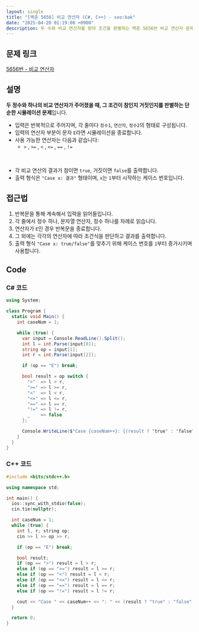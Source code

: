 ```yaml
---
layout: single
title: "[백준 5656] 비교 연산자 (C#, C++) - soo:bak"
date: "2025-04-20 01:19:00 +0900"
description: 두 수와 비교 연산자를 받아 조건을 판별하는 백준 5656번 비교 연산자 문제의 C# 및 C++ 풀이 및 해설
---
```


## 문제 링크
[5656번 - 비교 연산자](https://www.acmicpc.net/problem/5656)

## 설명
**두 정수와 하나의 비교 연산자가 주어졌을 때, 그 조건이 참인지 거짓인지를 판별하는 단순한 시뮬레이션 문제**입니다.
<br>

- 입력은 반복적으로 주어지며, 각 줄마다 `정수1`, `연산자`, `정수2`의 형태로 구성됩니다.
- 입력의 연산자 부분이 문자 `E`라면 시뮬레이션을 종료합니다.
- 사용 가능한 연산자는 다음과 같습니다:
  - `>` , `>=` , `<` , `<=` , `==` , `!=`
<br>

- 각 비교 연산의 결과가 참이면 `true`, 거짓이면 `false`를 출력합니다.
- 출력 형식은 `"Case x: 결과"` 형태이며, `x`는 `1`부터 시작하는 케이스 번호입니다.

## 접근법

1. 반복문을 통해 계속해서 입력을 읽어들입니다.
2. 각 줄에서 정수 하나, 문자열 연산자, 정수 하나를 차례로 읽습니다.
3. 연산자가 `E`인 경우 반복문을 종료합니다.
4. 그 외에는 각각의 연산자에 따라 조건식을 판단하고 결과를 출력합니다.
5. 출력 형식 `"Case x: true/false"`를 맞추기 위해 케이스 번호를 `1`부터 증가시키며 사용합니다.

## Code

### C# 코드
```csharp
using System;

class Program {
  static void Main() {
    int caseNum = 1;

    while (true) {
      var input = Console.ReadLine().Split();
      int l = int.Parse(input[0]);
      string op = input[1];
      int r = int.Parse(input[2]);

      if (op == "E") break;

      bool result = op switch {
        ">"  => l > r,
        ">=" => l >= r,
        "<"  => l < r,
        "<=" => l <= r,
        "==" => l == r,
        "!=" => l != r,
        _    => false
      };

      Console.WriteLine($"Case {caseNum++}: {(result ? "true" : "false")}");
    }
  }
}
```

### C++ 코드
```cpp
#include <bits/stdc++.h>

using namespace std;

int main() {
  ios::sync_with_stdio(false);
  cin.tie(nullptr);

  int caseNum = 1;
  while (true) {
    int l, r; string op;
    cin >> l >> op >> r;

    if (op == "E") break;

    bool result;
    if (op == ">") result = l > r;
    else if (op == ">=") result = l >= r;
    else if (op == "<") result = l < r;
    else if (op == "<=") result = l <= r;
    else if (op == "==") result = l == r;
    else if (op == "!=") result = l != r;

    cout << "Case " << caseNum++ << ": " << (result ? "true" : "false") << "\n";
  }

  return 0;
}
```
